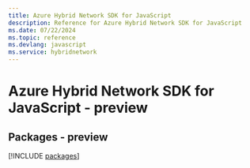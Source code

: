 ```yaml
---
title: Azure Hybrid Network SDK for JavaScript
description: Reference for Azure Hybrid Network SDK for JavaScript
ms.date: 07/22/2024
ms.topic: reference
ms.devlang: javascript
ms.service: hybridnetwork
---
```

# Azure Hybrid Network SDK for JavaScript - preview
## Packages - preview
[!INCLUDE [packages](hybrid-network-index.md)]